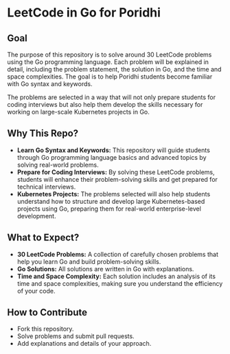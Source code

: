 # LeetCode in Go for Poridhi

## Goal

The purpose of this repository is to solve around 30 LeetCode problems using the Go programming language. Each problem will be explained in detail, including the problem statement, the solution in Go, and the time and space complexities. The goal is to help Poridhi students become familiar with Go syntax and keywords.

The problems are selected in a way that will not only prepare students for coding interviews but also help them develop the skills necessary for working on large-scale Kubernetes projects in Go.

## Why This Repo?

- **Learn Go Syntax and Keywords:** This repository will guide students through Go programming language basics and advanced topics by solving real-world problems.
- **Prepare for Coding Interviews:** By solving these LeetCode problems, students will enhance their problem-solving skills and get prepared for technical interviews.
- **Kubernetes Projects:** The problems selected will also help students understand how to structure and develop large Kubernetes-based projects using Go, preparing them for real-world enterprise-level development.

## What to Expect?

- **30 LeetCode Problems:** A collection of carefully chosen problems that help you learn Go and build problem-solving skills.
- **Go Solutions:** All solutions are written in Go with explanations.
- **Time and Space Complexity:** Each solution includes an analysis of its time and space complexities, making sure you understand the efficiency of your code.

## How to Contribute

- Fork this repository.
- Solve problems and submit pull requests.
- Add explanations and details of your approach.